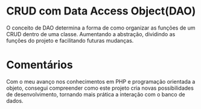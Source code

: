 # CRUD com Data Access Object(DAO)

O conceito de DAO determina a forma de como organizar as funções de um CRUD dentro de uma classe. Aumentando a abstração, dividindo as funções do projeto e facilitando futuras mudanças.

# Comentários

Com o meu avanço nos conhecimentos em PHP e programação orientada a objeto, consegui compreender como este projeto cria novas possibilidades de desenvolvimento, tornando mais prática a interação com o banco de dados.
